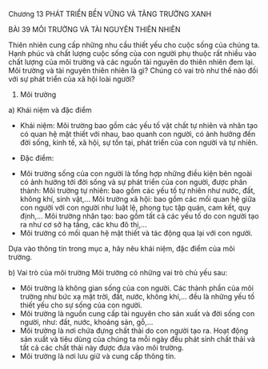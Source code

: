 Chương 13 PHÁT TRIỂN BỀN VỮNG VÀ TĂNG TRƯỞNG XANH

BÀI 39 MÔI TRƯỜNG VÀ TÀI NGUYÊN THIÊN NHIÊN

Thiên nhiên cung cấp những nhu cầu thiết yếu cho cuộc sống của chúng ta. Hạnh phúc và chất lượng cuộc sống của con người phụ thuộc rất nhiều vào chất lượng của môi trường và các nguồn tài nguyên do thiên nhiên đem lại. Môi trường và tài nguyên thiên nhiên là gì? Chúng có vai trò như thế nào đối với sự phát triển của xã hội loài người?

1. Môi trường

a) Khái niệm và đặc điểm
- Khái niệm: Môi trường bao gồm các yếu tố vật chất tự nhiên và nhân tạo có quan hệ mật thiết với nhau, bao quanh con người, có ảnh hưởng đến đời sống, kinh tế, xã hội, sự tồn tại, phát triển của con người và tự nhiên.

- Đặc điểm:
+ Môi trường sống của con người là tổng hợp những điều kiện bên ngoài có ảnh hưởng tới đời sống và sự phát triển của con người, được phân thành:
  Môi trường tự nhiên: bao gồm các yếu tố tự nhiên như nước, đất, không khí, sinh vật,...
  Môi trường xã hội: bao gồm các mối quan hệ giữa con người với con người như luật lệ, phong tục tập quán, cam kết, quy định,...
  Môi trường nhân tạo: bao gồm tất cả các yếu tố do con người tạo ra như cơ sở hạ tầng, các khu đô thị,...
+ Môi trường có mối quan hệ mật thiết và tác động qua lại với con người.

Dựa vào thông tin trong mục a, hãy nêu khái niệm, đặc điểm của môi trường.

b) Vai trò của môi trường
Môi trường có những vai trò chủ yếu sau:
- Môi trường là không gian sống của con người. Các thành phần của môi trường như bức xạ mặt trời, đất, nước, không khí,... đều là những yếu tố thiết yếu cho sự sống của con người.
- Môi trường là nguồn cung cấp tài nguyên cho sản xuất và đời sống con người, như: đất, nước, khoáng sản, gỗ,...
- Môi trường là nơi chứa đựng chất thải do con người tạo ra. Hoạt động sản xuất và tiêu dùng của chúng ta mỗi ngày đều phát sinh chất thải và tất cả các chất thải này được đưa vào môi trường.
- Môi trường là nơi lưu giữ và cung cấp thông tin.